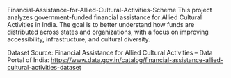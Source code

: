Financial-Assistance-for-Allied-Cultural-Activities-Scheme
This project analyzes government-funded financial assistance for Allied Cultural Activities in India. The goal is to better understand how funds are distributed across states and organizations, with a focus on improving accessibility, infrastructure, and cultural diversity.

Dataset Source:
                                          Financial Assistance for Allied Cultural Activities – Data Portal of India:
                                          https://www.data.gov.in/catalog/financial-assistance-allied-cultural-activities-dataset
